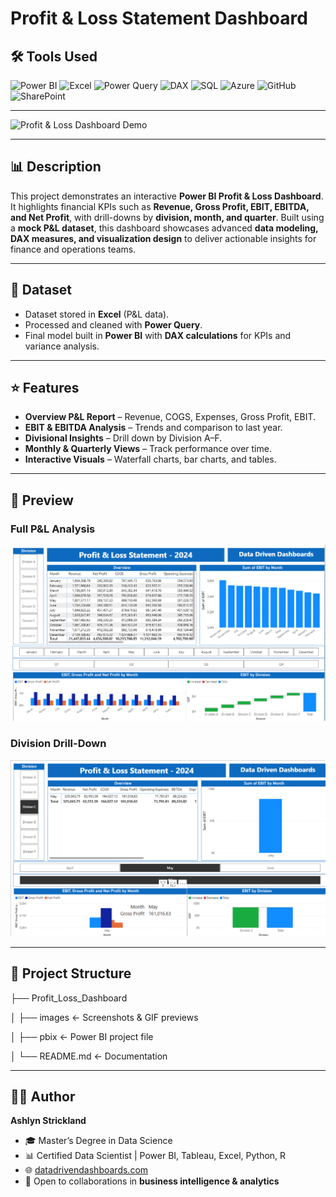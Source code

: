# Profit & Loss Statement Dashboard  

## 🛠 Tools Used  
![Power BI](https://img.shields.io/badge/Power%20BI-F2C811?style=for-the-badge&logo=powerbi&logoColor=black)
![Excel](https://img.shields.io/badge/Microsoft%20Excel-217346?style=for-the-badge&logo=microsoftexcel&logoColor=white)
![Power Query](https://img.shields.io/badge/Power%20Query-0E76A8?style=for-the-badge&logo=microsoft&logoColor=white)
![DAX](https://img.shields.io/badge/DAX-0078D4?style=for-the-badge&logo=microsoft&logoColor=white)
![SQL](https://img.shields.io/badge/SQL-336791?style=for-the-badge&logo=postgresql&logoColor=white)
![Azure](https://img.shields.io/badge/Azure-0089D6?style=for-the-badge&logo=microsoftazure&logoColor=white)
![GitHub](https://img.shields.io/badge/GitHub-181717?style=for-the-badge&logo=github&logoColor=white)
![SharePoint](https://img.shields.io/badge/SharePoint-0078D4?style=for-the-badge&logo=microsoftsharepoint&logoColor=white)

---

![Profit & Loss Dashboard Demo](Profit_Loss_Dashboard/images/PNL%20gif.gif)

---

## 📊 Description  

This project demonstrates an interactive **Power BI Profit & Loss Dashboard**. It highlights financial KPIs such as **Revenue, Gross Profit, EBIT, EBITDA, and Net Profit**, with drill-downs by **division, month, and quarter**. Built using a **mock P&L dataset**, this dashboard showcases advanced **data modeling, DAX measures, and visualization design** to deliver actionable insights for finance and operations teams.  

---

## 📂 Dataset  

- Dataset stored in **Excel** (P&L data).  
- Processed and cleaned with **Power Query**.  
- Final model built in **Power BI** with **DAX calculations** for KPIs and variance analysis.  

---

## ⭐ Features  

- **Overview P&L Report** – Revenue, COGS, Expenses, Gross Profit, EBIT.  
- **EBIT & EBITDA Analysis** – Trends and comparison to last year.  
- **Divisional Insights** – Drill down by Division A–F.  
- **Monthly & Quarterly Views** – Track performance over time.  
- **Interactive Visuals** – Waterfall charts, bar charts, and tables.  

---

## 📸 Preview  

### Full P&L Analysis  
![Profit & Loss Dashboard - Analysis](Profit_Loss_Dashboard/images/PNL1.png)  

### Division Drill-Down  
![Profit & Loss Dashboard - Division](Profit_Loss_Dashboard/images/PNL2.png)  

---

## 📁 Project Structure  

├── Profit_Loss_Dashboard  

│   ├── images        <- Screenshots & GIF previews  

│   ├── pbix          <- Power BI project file  

│   └── README.md     <- Documentation  

---

## 👩‍💻 Author  

**Ashlyn Strickland**  
- 🎓 Master’s Degree in Data Science  
- 📊 Certified Data Scientist | Power BI, Tableau, Excel, Python, R  
- 🌐 [datadrivendashboards.com](http://datadrivendashboards.com)  
- 💼 Open to collaborations in **business intelligence & analytics**  
